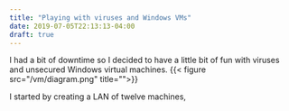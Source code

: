 ```yaml
---
title: "Playing with viruses and Windows VMs"
date: 2019-07-05T22:13:13-04:00
draft: true
---
```


I had a bit of downtime so I decided to have a little bit of fun with viruses and unsecured Windows virtual machines.
{{< figure src="/vm/diagram.png" title="">}}


I started by creating a LAN of twelve machines,

